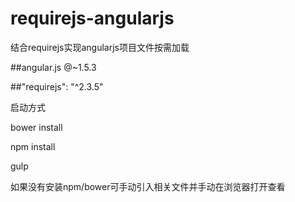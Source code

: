 # requirejs-angularjs
结合requirejs实现angularjs项目文件按需加载

##angular.js @~1.5.3

##"requirejs": "^2.3.5"


启动方式


  bower install
  
  npm install
  
  gulp


如果没有安装npm/bower可手动引入相关文件并手动在浏览器打开查看
